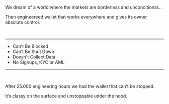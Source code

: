 
We dream of a world where the markets are borderless and unconditional...

Then engineereed wallet that works everywhere and gives its owner absolute control.

<br />
<hr />

+ Can’t Be Blocked
+ Can’t Be Shut Down
+ Doesn't Collect Data
+ No Signups, KYC or AML

<hr />
<br />  

After 25.000 engineering hours we had the wallet that can’t be stopped.

It’s classy on the surface and unstoppable under the hood.

